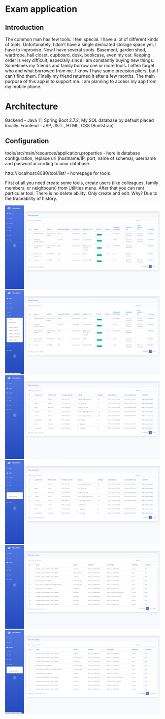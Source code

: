 # Exam application #
## Introduction ##
The common man has few tools. I feel special. I have a lot of different kinds of tools. Unfortunately, I don't have a single dedicated storage space yet.
I have to improvise. Now I have several spots. Basement, garden shed, wardrobe, hall closet, cupboard, desk, bookcase, even my car.
Keeping order is very difficult, especially since I am constantly buying new things. Sometimes my friends and family borrow one or more tools.
I often forget who and what borrowed from me. I know I have some precision pliers, but I can't find them. Finally my friend returned it after a few months.
The main purpose of this app is to support me. I am planning to access my app from my mobile phone.
# Architecture #
Backend - Java 11, Spring Boot 2.7.2, My SQL database by default placed locally.
Frontend - JSP, JSTL,  HTML, CSS (Bootstrap).
## Configuration ##

tools/src/main/resources/application.properties - here is database configuration, replace url (hostname/IP, port, name of schema), username and pasword according to uour database.

http://localhost:8080/tool/list/ - homepage for tools


First of all you need create some tools, create users (like colleagues, family members, or neighbours) from Utilities menu. After that you can rent particular tool.
There is no delete ability. Only create and edit. Why? Due to the traceability of history.

<img src="https://github.com/pawsko/tools/blob/main//media/Tools.png">
<img src="https://github.com/pawsko/tools/blob/main/media/Tools_utils.png">
<img src="https://github.com/pawsko/tools/blob/main/media/Users.png">
<img src="https://github.com/pawsko/tools/blob/main/media/Users_utils.png">
<img src="https://github.com/pawsko/tools/blob/main/media/Rentals.png">
<img src="https://github.com/pawsko/tools/blob/main/media/Rentals_utils.png">
